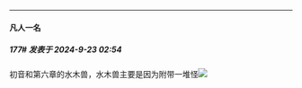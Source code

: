 ﻿
*****

####  凡人一名  
##### 177#       发表于 2024-9-23 02:54

初音和第六章的水木兽，水木兽主要是因为附带一堆怪<img src="https://static.saraba1st.com/image/smiley/face2017/004.gif" referrerpolicy="no-referrer">


